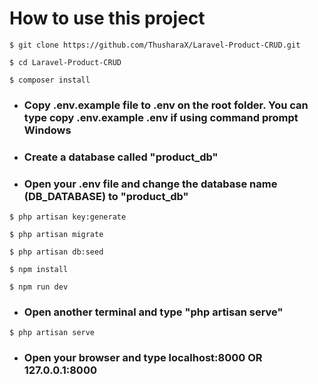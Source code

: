 # How to use this project

```
$ git clone https://github.com/ThusharaX/Laravel-Product-CRUD.git

$ cd Laravel-Product-CRUD

$ composer install
```

* ### Copy .env.example file to .env on the root folder. You can type copy .env.example .env if using command prompt Windows

* ### Create a database called "product_db"

*  ### Open your .env file and change the database name (DB_DATABASE) to "product_db"

```
$ php artisan key:generate

$ php artisan migrate

$ php artisan db:seed

$ npm install

$ npm run dev
```

* ### Open another terminal and type "php artisan serve"

```
$ php artisan serve
```


* ### Open your browser and type localhost:8000 OR 127.0.0.1:8000
